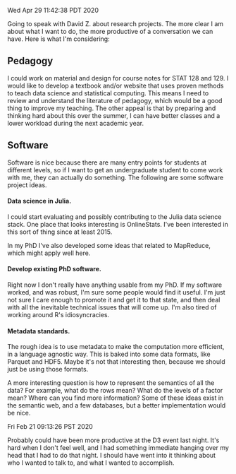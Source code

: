 Wed Apr 29 11:42:38 PDT 2020

Going to speak with David Z. about research projects.
The more clear I am about what I want to do, the more productive of a conversation we can have.
Here is what I'm considering:


## Pedagogy

I could work on material and design for course notes for STAT 128 and 129.
I would like to develop a textbook and/or website that uses proven methods to teach data science and statistical computing.
This means I need to review and understand the literature of pedagogy, which would be a good thing to improve my teaching.
The other appeal is that by preparing and thinking hard about this over the summer, I can have better classes and a lower workload during the next academic year.


## Software

Software is nice because there are many entry points for students at different levels, so if I want to get an undergraduate student to come work with me, they can actually do something.
The following are some software project ideas.


#### Data science in Julia.

I could start evaluating and possibly contributing to the Julia data science stack.
One place that looks interesting is OnlineStats.
I've been interested in this sort of thing since at least 2015.

In my PhD I've also developed some ideas that related to MapReduce, which might apply well here.


#### Develop existing PhD software.

Right now I don't really have anything usable from my PhD.
If my software worked, and was robust, I'm sure some people would find it useful.
I'm just not sure I care enough to promote it and get it to that state, and then deal with all the inevitable technical issues that will come up.
I'm also tired of working around R's idiosyncracies.


#### Metadata standards.

The rough idea is to use metadata to make the computation more efficient, in a language agnostic way.
This is baked into some data formats, like Parquet and HDF5.
Maybe it's not that interesting then, because we should just be using those formats.

A more interesting question is how to represent the semantics of all the data?
For example, what do the rows mean?
What do the levels of a factor mean?
Where can you find more information?
Some of these ideas exist in the semantic web, and a few databases, but a better implementation would be nice.



Fri Feb 21 09:13:26 PST 2020

Probably could have been more productive at the D3 event last night.
It's hard when I don't feel well, and I had something immediate hanging over my head that I had to do that night.
I should have went into it thinking about who I wanted to talk to, and what I wanted to accomplish.
